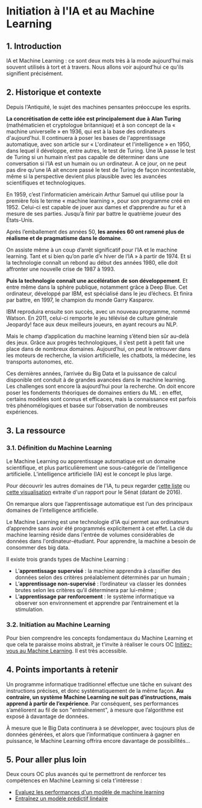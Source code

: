 # Initiation à l'IA et au Machine Learning

## 1. Introduction
IA et Machine Learning : ce sont deux mots très à la mode aujourd'hui mais souvent utilisés à tort et à travers. Nous allons voir aujourd'hui ce qu'ils signifient précisément.

## 2. Historique et contexte
Depuis l'Antiquité, le sujet des machines pensantes préoccupe les esprits.

**La concrétisation de cette idée est principalement due à Alan Turing** (mathématicien et cryptologue britannique) et à son concept de la « machine universelle » en 1936, qui est à la base des ordinateurs d'aujourd'hui. Il continuera à poser les bases de l'apprentissage automatique, avec son article sur « L'ordinateur et l'intelligence » en 1950, dans lequel il développe, entre autres, le test de Turing. Une IA passe le test de Turing si un humain n’est pas capable de déterminer dans une conversation si l’IA est un humain ou un ordinateur. A ce jour, on ne peut pas dire qu’une IA ait encore passé le test de Turing de façon incontestable, même si la perspective devient plus plausible avec les avancées scientifiques et technologiques.

En 1959, c’est l’informaticien américain Arthur Samuel qui utilise pour la première fois le terme « machine learning », pour son programme créé en 1952. Celui-ci est capable de jouer aux dames et d’apprendre au fur et à mesure de ses parties. Jusqu’à finir par battre le quatrième joueur des États-Unis.

Après l’emballement des années 50, **les années 60 ont ramené plus de réalisme et de pragmatisme dans le domaine**. 

On assiste même à un coup d’arrêt significatif pour l’IA et le machine learning. Tant et si bien qu’on parle d’« hiver de l’IA » à partir de 1974. Et si la technologie connaît un rebond au début des années 1980, elle doit affronter une nouvelle crise de 1987 à 1993. 

**Puis la technologie connaît une accélération de son développement**. Et entre même dans la sphère publique, notamment grâce à Deep Blue. Cet ordinateur, développé par IBM, est spécialisé dans le jeu d’échecs. Et finira par battre, en 1997, le champion du monde Garry Kasparov.

IBM reproduira ensuite son succès, avec un nouveau programme, nommé Watson. En 2011, celui-ci remporte le jeu télévisé de culture générale Jeopardy! face aux deux meilleurs joueurs, en ayant recours au NLP.

Mais le champ d’application du machine learning s’étend bien sûr au-delà des jeux. Grâce aux progrès technologiques, il s’est petit à petit fait une place dans de nombreux domaines. Aujourd’hui, on peut le retrouver dans les moteurs de recherche, la vision artificielle, les chatbots, la médecine, les transports autonomes, etc.

Ces dernières années, l’arrivée du Big Data et la puissance de calcul disponible ont conduit à de grandes avancées dans le machine learning. Les challenges sont encore là aujourd’hui pour la recherche. On doit encore poser les fondements théoriques de domaines entiers du ML : en effet, certains modèles sont connus et efficaces, mais la connaissance est parfois très phénomélogiques et basée sur l’observation de nombreuses expériences.

## 3. La ressource

### 3.1. Définition du Machine Learning
Le Machine Learning ou apprentissage automatique est un domaine scientifique, et plus particulièrement une sous-catégorie de l’intelligence artificielle. 
L’intelligence artificielle (IA) est le concept le plus large. 

Pour découvrir les autres domaines de l'IA, tu peux regarder [cette liste](http://www.intelligenceartificielle.fr/domaines_IA.php) ou [cette visualisation](https://blog.irt-systemx.fr/wp-content/uploads/2019/02/MachineLearning-768x481.png) extraite d'un rapport pour le Sénat (datant de 2016).

On remarque alors que l’apprentissage automatique est l’un des principaux domaines de l’intelligence artificielle.

Le Machine Learning est une technologie d’IA qui permet aux ordinateurs d’apprendre sans avoir été programmés explicitement à cet effet. La clé du machine learning réside dans l'entrée de volumes considérables de données dans l'ordinateur-étudiant. Pour apprendre, la machine a besoin de consommer des big data.

Il existe trois grands types de Machine Learning :
- L’**apprentissage supervisé** : la machine apprendra à classifier des données selon des critères préalablement déterminés par un humain ;
- L’**apprentissage non-supervisé** : l’ordinateur va classer les données brutes selon les critères qu’il déterminera par lui-même ;
- L’**apprentissage par renforcement** : le système informatique va observer son environnement et apprendre par l’entrainement et la stimulation.

### 3.2. Initiation au Machine Learning
Pour bien comprendre les concepts fondamentaux du Machine Learning et que cela te paraisse moins abstrait, je t'invite à réaliser le cours OC [Initiez-vous au Machine Learning](https://openclassrooms.com/fr/courses/4011851-initiez-vous-au-machine-learning). Il est très accessible.

## 4. Points importants à retenir

Un programme informatique traditionnel effectue une tâche en suivant des instructions précises, et donc systématiquement de la même façon. **Au contraire, un système Machine Learning ne suit pas d’instructions, mais apprend à partir de l’expérience**. Par conséquent, ses performances s’améliorent au fil de son "entraînement", à mesure que l’algorithme est exposé à davantage de données.

À mesure que le Big Data continuera à se développer, avec toujours plus de données générées, et alors que l’informatique continuera à gagner en puissance, le Machine Learning offrira encore davantage de possibilités…

## 5. Pour aller plus loin
Deux cours OC plus avancés qui te permettront de renforcer tes compétences en Machine Learning si cela t'intéresse : 
- [Evaluez les performances d'un modèle de machine learning](https://openclassrooms.com/fr/courses/4297211-evaluez-les-performances-dun-modele-de-machine-learning)
- [Entraînez un modèle prédictif linéaire](https://openclassrooms.com/fr/courses/4444646-entrainez-un-modele-predictif-lineaire)


